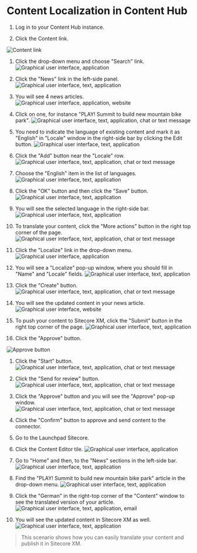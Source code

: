 # Content Localization in Content Hub

1. Log in to your Content Hub instance.

1. Click the Content link.

![Content link](./media/image1.png)

1. Click the drop-down menu and choose "Search" link.
![Graphical user interface, application](./media/image2.png)

1. Click the "News" link in the left-side panel.
![Graphical user interface, text, application](./media/image3.png)

1. You will see 4 news articles.
![Graphical user interface, application, website](./media/image4.png)

1. Click on one, for instance "PLAY! Summit to build new mountain bike park".
![Graphical user interface, text, application, chat or text message](./media/image5.png)

1. You need to indicate the language of existing content and mark it as "English" in "Locale" window in the right-side bar by clicking the Edit button.
![Graphical user interface, text, application](./media/image6.png)

1. Click the "Add" button near the "Locale" row.
![Graphical user interface, text, application, chat or text message](./media/image7.png)

1. Choose the "English" item in the list of languages.
![Graphical user interface, text, application](./media/image8.png)

1. Click the "OK" button and then click the "Save" button.
![Graphical user interface, text, application](./media/image9.png)

1. You will see the selected language in the right-side bar.
![Graphical user interface, text, application](./media/image10.png)

1. To translate your content, click the "More actions" button in the right top corner of the page.
![Graphical user interface, text, application, chat or text message](./media/image11.png)

1. Click the "Localize" link in the drop-down menu.
![Graphical user interface, application](./media/image12.png)

1. You will see a "Localize" pop-up window, where you should fill in "Name" and "Locale" fields.
![Graphical user interface, text, application](./media/image13.png)

1. Click the "Create" button.
![Graphical user interface, text, application, chat or text message](./media/image14.png)

1. You will see the updated content in your news article.
![Graphical user interface, website](./media/image15.png)

1. To push your content to Sitecore XM, click the "Submit" button in the right top corner of the page.
![Graphical user interface, text, application](./media/image16.png)

1. Click the "Approve" button.

![Approve button](./media/image17.png)

1. Click the "Start" button.
![Graphical user interface, text, application, chat or text message](./media/image18.png)

1. Click the "Send for review" button.
![Graphical user interface, text, application, chat or text message](./media/image19.png)

1. Click the "Approve" button and you will see the "Approve" pop-up
    window.
![Graphical user interface, text, application, chat or text message](./media/image20.png)

1. Click the "Confirm" button to approve and send content to the connector.

1. Go to the Launchpad Sitecore.

1. Click the Content Editor tile.
![Graphical user interface, application](./media/image21.png)

1. Go to "Home" and then, to the "News" sections in the left-side bar.
![Graphical user interface, text, application](./media/image22.png)

1. Find the "PLAY! Summit to build new mountain bike park" article in the drop-down menu.
![Graphical user interface, text, application](./media/image23.png)

1. Click the "German" in the right-top corner of the "Content" window to see the translated version of your article.
![Graphical user interface, text, application, email](./media/image24.png)

1. You will see the updated content in Sitecore XM as well.
![Graphical user interface, text, application](./media/image25.png)

> This scenario shows how you can easily translate your content and
> publish it in Sitecore XM.
